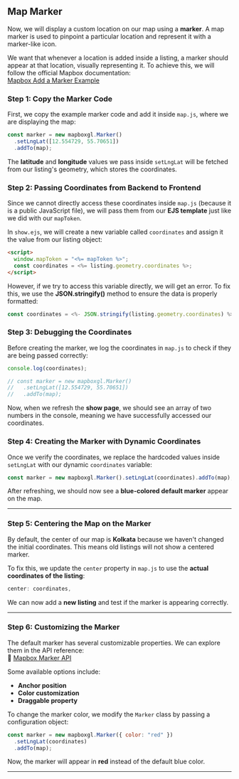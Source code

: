## **Map Marker**

Now, we will display a custom location on our map using a **marker**. A map marker is used to pinpoint a particular location and represent it with a marker-like icon.

We want that whenever a location is added inside a listing, a marker should appear at that location, visually representing it. To achieve this, we will follow the official Mapbox documentation:  
[Mapbox Add a Marker Example](https://docs.mapbox.com/mapbox-gl-js/example/add-a-marker/)

### **Step 1: Copy the Marker Code**

First, we copy the example marker code and add it inside `map.js`, where we are displaying the map:

```js
const marker = new mapboxgl.Marker()
  .setLngLat([12.554729, 55.70651])
  .addTo(map);
```

The **latitude** and **longitude** values we pass inside `setLngLat` will be fetched from our listing's geometry, which stores the coordinates.

### **Step 2: Passing Coordinates from Backend to Frontend**

Since we cannot directly access these coordinates inside `map.js` (because it is a public JavaScript file), we will pass them from our **EJS template** just like we did with our `mapToken`.

In `show.ejs`, we will create a new variable called `coordinates` and assign it the value from our listing object:

```html
<script>
  window.mapToken = "<%= mapToken %>";
  const coordinates = <%= listing.geometry.coordinates %>;
</script>
```

However, if we try to access this variable directly, we will get an error. To fix this, we use the **JSON.stringify()** method to ensure the data is properly formatted:

```js
const coordinates = <%- JSON.stringify(listing.geometry.coordinates) %>;
```

### **Step 3: Debugging the Coordinates**

Before creating the marker, we log the coordinates in `map.js` to check if they are being passed correctly:

```js
console.log(coordinates);

// const marker = new mapboxgl.Marker()
//   .setLngLat([12.554729, 55.70651])
//   .addTo(map);
```

Now, when we refresh the **show page**, we should see an array of two numbers in the console, meaning we have successfully accessed our coordinates.

### **Step 4: Creating the Marker with Dynamic Coordinates**

Once we verify the coordinates, we replace the hardcoded values inside `setLngLat` with our dynamic `coordinates` variable:

```js
const marker = new mapboxgl.Marker().setLngLat(coordinates).addTo(map);
```

After refreshing, we should now see a **blue-colored default marker** appear on the map.

---

### **Step 5: Centering the Map on the Marker**

By default, the center of our map is **Kolkata** because we haven't changed the initial coordinates. This means old listings will not show a centered marker.

To fix this, we update the `center` property in `map.js` to use the **actual coordinates of the listing**:

```js
center: coordinates,
```

We can now add a **new listing** and test if the marker is appearing correctly.

---

### **Step 6: Customizing the Marker**

The default marker has several customizable properties. We can explore them in the API reference:  
🔗 [Mapbox Marker API](https://docs.mapbox.com/mapbox-gl-js/api/markers/)

Some available options include:

- **Anchor position**
- **Color customization**
- **Draggable property**

To change the marker color, we modify the `Marker` class by passing a configuration object:

```js
const marker = new mapboxgl.Marker({ color: "red" })
  .setLngLat(coordinates)
  .addTo(map);
```

Now, the marker will appear in **red** instead of the default blue color.

---
